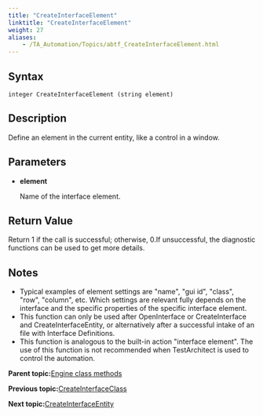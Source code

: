```yaml
--- 
title: "CreateInterfaceElement"
linktitle: "CreateInterfaceElement"
weight: 27
aliases: 
    - /TA_Automation/Topics/abtf_CreateInterfaceElement.html
---
```


## Syntax

`integer CreateInterfaceElement (string element)`

## Description

Define an element in the current entity, like a control in a window.

## Parameters

-   **element**

    Name of the interface element.


## Return Value

Return 1 if the call is successful; otherwise, 0.If unsuccessful, the diagnostic functions can be used to get more details.

## Notes

-   Typical examples of element settings are "name", "gui id", "class", "row", "column", etc. Which settings are relevant fully depends on the interface and the specific properties of the specific interface element.
-   This function can only be used after OpenInterface or CreateInterface and CreateInterfaceEntity, or alternatively after a successful intake of an file with Interface Definitions.
-   This function is analogous to the built-in action "interface element". The use of this function is not recommended when TestArchitect is used to control the automation.

**Parent topic:**[Engine class methods](/TA_Automation/Topics/abtf_Engine_classes.html)

**Previous topic:**[CreateInterfaceClass](/TA_Automation/Topics/abtf_CreateInterfaceClass.html)

**Next topic:**[CreateInterfaceEntity](/TA_Automation/Topics/abtf_CreateInterfaceEntity.html)

